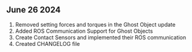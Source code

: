 ## June 26 2024
1. Removed setting forces and torques in the Ghost Object update
2. Added ROS Communication Support for Ghost Objects
3. Create Contact Sensors and implemented their ROS communication
4. Created CHANGELOG file